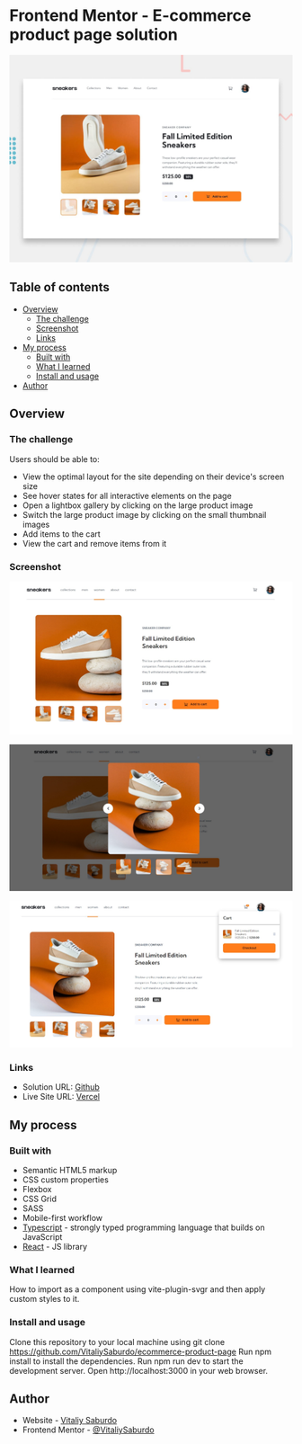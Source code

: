 # Frontend Mentor - E-commerce product page solution

![Design preview for the E-commerce product page](./design/desktop-preview.jpg)

## Table of contents

- [Overview](#overview)
  - [The challenge](#the-challenge)
  - [Screenshot](#screenshot)
  - [Links](#links)
- [My process](#my-process)
  - [Built with](#built-with)
  - [What I learned](#what-i-learned)
  - [Install and usage](#install-and-usage)
- [Author](#author)

## Overview

### The challenge

Users should be able to:

- View the optimal layout for the site depending on their device's screen size
- See hover states for all interactive elements on the page
- Open a lightbox gallery by clicking on the large product image
- Switch the large product image by clicking on the small thumbnail images
- Add items to the cart
- View the cart and remove items from it

### Screenshot

![Empty page](./src//assets/images/screenshot_1.jpg)

![Show product](./src//assets/images/screenshot_2.jpg)

![Create order](./src//assets/images/screenshot_3.jpg)

### Links

- Solution URL: [Github](https://github.com/VitaliySaburdo/ecommerce-product-page)
- Live Site URL: [Vercel](https://ecommerce-product-page-seven-azure.vercel.app/)

## My process

### Built with

- Semantic HTML5 markup
- CSS custom properties
- Flexbox
- CSS Grid
- SASS
- Mobile-first workflow
- [Typescript](https://www.typescriptlang.org/) - strongly typed programming language that builds on JavaScript
- [React](https://reactjs.org/) - JS library

### What I learned

How to import as a component using vite-plugin-svgr and then apply custom styles to it.

### Install and usage

Clone this repository to your local machine using git clone https://github.com/VitaliySaburdo/ecommerce-product-page
Run npm install to install the dependencies.
Run npm run dev to start the development server.
Open http://localhost:3000 in your web browser.

## Author

- Website - [Vitaliy Saburdo](https://github.com/VitaliySaburdo)
- Frontend Mentor - [@VitaliySaburdo](https://www.frontendmentor.io/profile/VitaliySaburdo)
